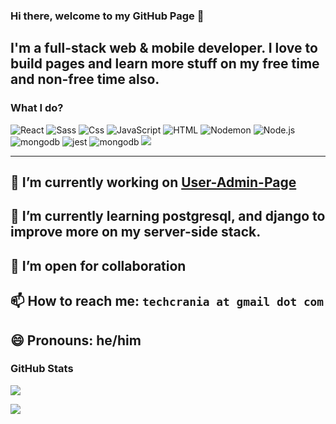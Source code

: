 
### Hi there, welcome to my GitHub Page 👋

I'm a full-stack web & mobile developer. I love to build pages and learn more stuff on my free time and non-free time also.
---
### What I do?
<p>
  <img alt="React" src="https://img.shields.io/badge/React-61DAFB?logo=react&logoColor=white&style=for-the-badge" />
  <img alt="Sass" src="https://img.shields.io/badge/Sass-CC6699?logo=sass&logoColor=white&style=for-the-badge" />
  <img alt="Css" src="https://img.shields.io/badge/CSS-1572B6?logo=css3&logoColor=white&style=for-the-badge" />
  <img alt="JavaScript" src="https://img.shields.io/badge/JavaScript-F7DF1E?logo=javascript&logoColor=white&style=for-the-badge" />
  <img alt="HTML" src="https://img.shields.io/badge/HTML-E34F26?logo=html5&logoColor=white&style=for-the-badge" />
  <img src="https://img.shields.io/badge/Nodemon-76D04B?logo=nodemon&logoColor=white&style=for-the-badge" alt="Nodemon" />
  <img src="https://img.shields.io/badge/Node.js-339933?logo=node.js&logoColor=white&style=for-the-badge" alt="Node.js" />
  <img src="https://img.shields.io/badge/MongoDB-47A248?logo=mongodb&logoColor=white&style=for-the-badge" alt="mongodb"/>
  <img src="https://img.shields.io/badge/Jest-C21325?logo=jest&logoColor=white&style=for-the-badge" alt="jest"/>
  <img src="https://img.shields.io/badge/SQLite-003B57?logo=sqlite&logoColor=white&style=for-the-badge" alt="mongodb"/>
  <img src="https://img.shields.io/badge/Language-%20Swift-DB4E02.svg?style=for-the-badge&logo=swift"/>

---
 🔭 I’m currently working on <a href=""> User-Admin-Page </a>
---
 🌱 I’m currently learning postgresql, and django to improve more on my server-side stack.
---
 👯 I’m open for collaboration
---
 📫 How to reach me: `techcrania at gmail dot com`
---
 😄 Pronouns: he/him
---

### GitHub Stats

<img align="center" src="https://github-readme-stats.vercel.app/api/?username=craniatech2021&count_private=true&title_color=FD9047&text_color=0C2233&custom_title=CRANIA+TECH's+GitHub+Stats&show_icons=true" 
/>

<img align="center" src="https://github-readme-stats.vercel.app/api/top-langs/?username=craniatech2021&layout=compacte&title_color=FD9047&text_color=0C2233&icon_color=FD9047&bg_color=0C223&custom_title=CRANIA+TECH's+GitHub+Stats&show_icons=true" 
/>

<!--
**craniatech2021/craniatech2021** is a ✨ _special_ ✨ repository because its `README.md` (this file) appears on your GitHub profile.

Here are some ideas to get you started:

- 🔭 I’m currently working on ...
- 🌱 I’m currently learning ...
- 👯 I’m looking to collaborate on ...
- 🤔 I’m looking for help with ...
- 💬 Ask me about ...
- 📫 How to reach me: ...
- 😄 Pronouns: ...
- ⚡ Fun fact: ...
-->
